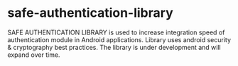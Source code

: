 # safe-authentication-library
SAFE AUTHENTICATION LIBRARY is used to increase integration speed of authentication module in Android applications.
Library uses android security & cryptography best practices.
The library is under development and will expand over time.

